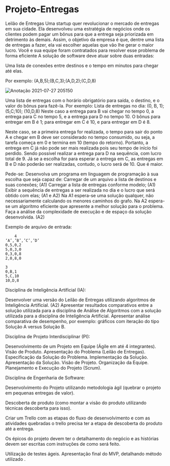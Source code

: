 # Projeto-Entregas

Leilão de Entregas
Uma startup quer revolucionar o mercado de entregas em sua cidade. Ela desenvolveu uma estratégia de negócios onde os clientes podem pagar um bônus para que a entrega seja priorizada em detrimento às demais. Assim, o objetivo da empresa é que, dentre uma lista de entregas a fazer, ela vai escolher aquelas que vão lhe gerar o maior lucro. Você e sua equipe foram contratados para resolver esse problema de forma eficiente
A solução de software deve atuar sobre duas entradas:

Uma lista de conexões entre destinos e o tempo em minutos para chegar até elas.

Por exemplo:
(A,B,5);(B,C,3);(A,D,2);(C,D,8)

![Anotação 2021-07-27 205150](https://user-images.githubusercontent.com/49658537/127242014-87480e88-60f3-40a2-bc06-719223491c5f.png)


Uma lista de entregas com o horário obrigatório para saída, o destino, e o valor do bônus para fazê-la. Por exemplo: 
Lista de entregas no dia: (0, B, 1); (5,C;10); (10,D,8)
Neste caso a entrega para B vai chegar no tempo 0, a entrega para C no tempo 5, e a entrega para D no tempo 10. 
O bônus para entregar em B é 1; para entregar em C é 10, e para entregar em D é 8.

Neste caso, se a primeira entrega for realizada, o tempo para sair do ponto A e chegar em B deve ser considerado no tempo consumido, ou seja, a tarefa começa em 0 e termina em 10 (tempo do retorno). 
Portanto, a entrega em C já não pode ser mais realizada pois seu tempo de início foi perdido. Sendo possível realizar a entrega para D na sequência, com lucro total de 9. Já se a escolha for para esperar a entrega em C, as entregas em B e D não poderão ser realizadas, contudo, o lucro será de 10. Que é maior. 

Pede-se:
Desenvolva um programa em linguagem de programação à sua escolha que seja capaz de:
Carregar de um arquivo a lista de destinos e suas conexões; (A1)
Carregar a lista de entregas conforme modelo; (A1)
Exibir a sequência de entregas a ser realizada no dia e o lucro que será obtido com elas; (A1 e A2)
Na A1 espera-se uma solução qualquer, não necessariamente calculando os menores caminhos do grafo. 
Na A2 espera-se um algoritmo eficiente que apresente a melhor solução para o problema.
Faça a análise da complexidade de execução e de espaço da solução desenvolvida. (A2)


Exemplo de arquivo de entrada:

        4
	‘A’,’B’,’C’,’D’
	0,5,0,2
	5,0,3,0
	0,3,0,8
	2,0,8,0

	3
	0,B,1
	5,C,10
	10,D,8


Disciplina de Inteligência Artificial (IA):

Desenvolver uma versão do Leilão de Entregas utilizando algoritmos de Inteligência Artificial. (A2)
Apresentar resultados comparativos entre a solução utilizada para a disciplina de Análise de Algoritmos com a solução utilizada para a disciplina de Inteligência Artificial.
Apresentar análise comparativa de desempenho, por exemplo: gráficos com iteração do tipo Solução A versus Solução B.


Disciplina de Projeto Interdisciplinar (PI):

Desenvolvimento de um Projeto em Equipe (Ágile em até 4 integrantes).
Visão de Produto.
Apresentação do Problema (Leilão de Entregas).
Especificação da Solução do Problema.
Implementação da Solução.
Apresentação da Solução.
Visão de Projeto.
Organização da Equipe.
Planejamento e Execução do Projeto (Scrum).

Disciplina de Engenharia de Software:

Desenvolvimento do Projeto utilizando metodologia ágil (quebrar o projeto em pequenas entregas de valor).

Descoberta de produto (como montar a visão do produto utilizando técnicas descoberta para isso).

Criar um Trello com as etapas do fluxo de desenvolvimento  e com as atividades quebradas o trello precisa ter a etapa de descoberta do produto até a entrega.

Os épicos do projeto devem ter o detalhamento do negócio e as histórias devem ser escritas com instruções de como será feito.

Utilização de testes ágeis.
Apresentação final do MVP, detalhando método utilizado .


